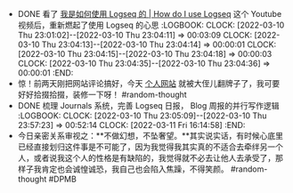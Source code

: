 - DONE 看了 [我是如何使用 Logseq 的 | How do I use Logseq](https://www.youtube.com/watch?v=DxoGJBb1mWQ) 这个 Youtube 视频后，重新燃起了使用 Logseq 的心思
  :LOGBOOK:
  CLOCK: [2022-03-10 Thu 23:01:02]--[2022-03-10 Thu 23:04:11] =>  00:03:09
  CLOCK: [2022-03-10 Thu 23:04:13]--[2022-03-10 Thu 23:04:14] =>  00:00:01
  CLOCK: [2022-03-10 Thu 23:04:15]--[2022-03-10 Thu 23:04:18] =>  00:00:03
  CLOCK: [2022-03-10 Thu 23:04:35]--[2022-03-10 Thu 23:04:36] =>  00:00:01
  :END:
- 惊！前两天刚把网站评论搞好，今天 [个人网站](https://aetherhjf.netlify.app/) 就被大侄儿翻牌子了，我可要好好拾掇拾掇，装修一下呀！ #random-thought
- DONE 梳理 Journals 系统，完善 Logseq 日报， Blog 周报的并行写作逻辑
  :LOGBOOK:
  CLOCK: [2022-03-10 Thu 23:05:09]--[2022-03-10 Thu 23:57:23] =>  00:52:14
  CLOCK: [2022-03-11 Fri 16:14:58]
  :END:
- 今日亲密关系审视之：**不做幻想，不坠奢望。**其实说实话，有时候心底里已经直接划归这件事是不可能了，因为我觉得我其实真的不适合去牵绊另一个人，或者说我这个人的性格是有缺陷的，我觉得就不必去让他人去承受了，那样子我肯定也会诚惶诚恐，我自己也会陷入焦躁，不得笑颜。 #random-thought #DPMB